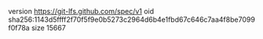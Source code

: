 version https://git-lfs.github.com/spec/v1
oid sha256:1143d5ffff2f70f5f9e0b5273c2964d6b4e1fbd67c646c7aa4f8be7099f0f78a
size 15667
